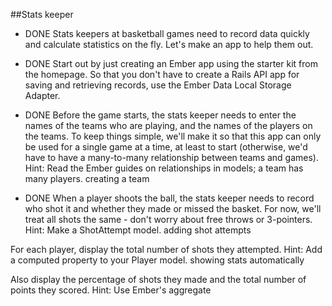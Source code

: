 ##Stats keeper

* DONE Stats keepers at basketball games need to record data quickly and calculate statistics on the fly. Let's make an app to help them out.

* DONE Start out by just creating an Ember app using the starter kit from the homepage. So that you don't have to create a Rails API app for saving and retrieving records, use the Ember Data Local Storage Adapter.

* DONE Before the game starts, the stats keeper needs to enter the names of the teams who are playing, and the names of the players on the teams. To keep things simple, we'll make it so that this app can only be used for a single game at a time, at least to start (otherwise, we'd have to have a many-to-many relationship between teams and games). Hint: Read the Ember guides on relationships in models; a team has many players.
creating a team


* DONE When a player shoots the ball, the stats keeper needs to record who shot it and whether they made or missed the basket. For now, we'll treat all shots the same - don't worry about free throws or 3-pointers. Hint: Make a ShotAttempt model.
adding shot attempts

For each player, display the total number of shots they attempted. Hint: Add a computed property to your Player model.
showing stats automatically

Also display the percentage of shots they made and the total number of points they scored. Hint: Use Ember's aggregate
